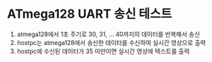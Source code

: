 # ATmega128 UART 송신 테스트


1. atmega128에서 1초 주기로 30, 31, ... 40까지의 데이터를 반복해서 송신
2. hostpc는 atmega128에서 송신한 데이터를 수신하여 실시간 영상으로 출력
3. hostpc에 수신된 데이터가 35 미만이면 실시간 영상에 텍스트를 출력
